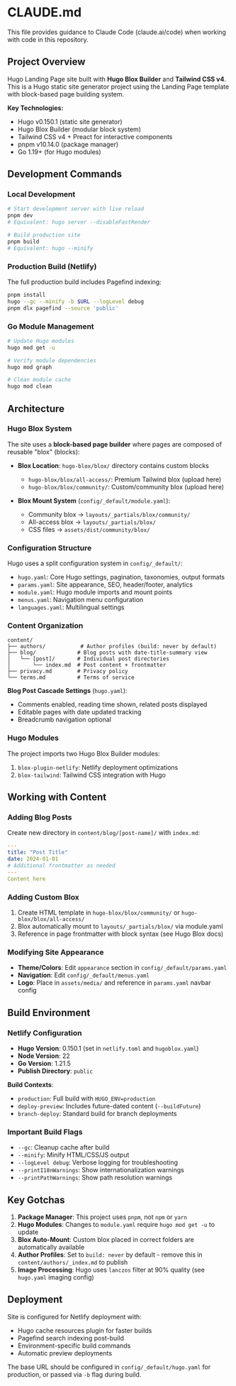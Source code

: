 # CLAUDE.md

This file provides guidance to Claude Code (claude.ai/code) when working with code in this repository.

## Project Overview

Hugo Landing Page site built with **Hugo Blox Builder** and **Tailwind CSS v4**. This is a Hugo static site generator project using the Landing Page template with block-based page building system.

**Key Technologies:**
- Hugo v0.150.1 (static site generator)
- Hugo Blox Builder (modular block system)
- Tailwind CSS v4 + Preact for interactive components
- pnpm v10.14.0 (package manager)
- Go 1.19+ (for Hugo modules)

## Development Commands

### Local Development
```bash
# Start development server with live reload
pnpm dev
# Equivalent: hugo server --disableFastRender

# Build production site
pnpm build
# Equivalent: hugo --minify
```

### Production Build (Netlify)
The full production build includes Pagefind indexing:
```bash
pnpm install
hugo --gc --minify -b $URL --logLevel debug
pnpm dlx pagefind --source 'public'
```

### Go Module Management
```bash
# Update Hugo modules
hugo mod get -u

# Verify module dependencies
hugo mod graph

# Clean module cache
hugo mod clean
```

## Architecture

### Hugo Blox System
The site uses a **block-based page builder** where pages are composed of reusable "blox" (blocks):

- **Blox Location**: `hugo-blox/blox/` directory contains custom blocks
  - `hugo-blox/blox/all-access/`: Premium Tailwind blox (upload here)
  - `hugo-blox/blox/community/`: Custom/community blox (upload here)

- **Blox Mount System** (`config/_default/module.yaml`):
  - Community blox → `layouts/_partials/blox/community/`
  - All-access blox → `layouts/_partials/blox/`
  - CSS files → `assets/dist/community/blox/`

### Configuration Structure
Hugo uses a split configuration system in `config/_default/`:

- `hugo.yaml`: Core Hugo settings, pagination, taxonomies, output formats
- `params.yaml`: Site appearance, SEO, header/footer, analytics
- `module.yaml`: Hugo module imports and mount points
- `menus.yaml`: Navigation menu configuration
- `languages.yaml`: Multilingual settings

### Content Organization

```
content/
├── authors/           # Author profiles (build: never by default)
├── blog/             # Blog posts with date-title-summary view
│   └── [post]/       # Individual post directories
│       └── index.md  # Post content + frontmatter
├── privacy.md        # Privacy policy
└── terms.md          # Terms of service
```

**Blog Post Cascade Settings** (`hugo.yaml`):
- Comments enabled, reading time shown, related posts displayed
- Editable pages with date updated tracking
- Breadcrumb navigation optional

### Hugo Modules
The project imports two Hugo Blox Builder modules:
1. `blox-plugin-netlify`: Netlify deployment optimizations
2. `blox-tailwind`: Tailwind CSS integration with Hugo

## Working with Content

### Adding Blog Posts
Create new directory in `content/blog/[post-name]/` with `index.md`:
```yaml
---
title: "Post Title"
date: 2024-01-01
# Additional frontmatter as needed
---
Content here
```

### Adding Custom Blox
1. Create HTML template in `hugo-blox/blox/community/` or `hugo-blox/blox/all-access/`
2. Blox automatically mount to `layouts/_partials/blox/` via module.yaml
3. Reference in page frontmatter with block syntax (see Hugo Blox docs)

### Modifying Site Appearance
- **Theme/Colors**: Edit `appearance` section in `config/_default/params.yaml`
- **Navigation**: Edit `config/_default/menus.yaml`
- **Logo**: Place in `assets/media/` and reference in `params.yaml` navbar config

## Build Environment

### Netlify Configuration
- **Hugo Version**: 0.150.1 (set in `netlify.toml` and `hugoblox.yaml`)
- **Node Version**: 22
- **Go Version**: 1.21.5
- **Publish Directory**: `public`

**Build Contexts**:
- `production`: Full build with `HUGO_ENV=production`
- `deploy-preview`: Includes future-dated content (`--buildFuture`)
- `branch-deploy`: Standard build for branch deployments

### Important Build Flags
- `--gc`: Cleanup cache after build
- `--minify`: Minify HTML/CSS/JS output
- `--logLevel debug`: Verbose logging for troubleshooting
- `--printI18nWarnings`: Show internationalization warnings
- `--printPathWarnings`: Show path resolution warnings

## Key Gotchas

1. **Package Manager**: This project uses `pnpm`, not `npm` or `yarn`
2. **Hugo Modules**: Changes to `module.yaml` require `hugo mod get -u` to update
3. **Blox Auto-Mount**: Custom blox placed in correct folders are automatically available
4. **Author Profiles**: Set to `build: never` by default - remove this in `content/authors/_index.md` to publish
5. **Image Processing**: Hugo uses `lanczos` filter at 90% quality (see `hugo.yaml` imaging config)

## Deployment

Site is configured for Netlify deployment with:
- Hugo cache resources plugin for faster builds
- Pagefind search indexing post-build
- Environment-specific build commands
- Automatic preview deployments

The base URL should be configured in `config/_default/hugo.yaml` for production, or passed via `-b` flag during build.
